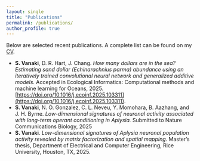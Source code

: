 ```yaml
---
layout: single
title: "Publications"
permalink: /publications/
author_profile: true
---
```


Below are selected recent publications. A complete list can be found on my [CV](../files/Sara_Vanaki.pdf).

* **S. Vanaki**, D. R. Hart, J. Chang. *How many dollars are in the sea? Estimating sand dollar (Echinarachnius parma) abundance using an iteratively trained convolutional neural network and generalized additive models.* Accepted in Ecological Informatics: Computational methods and machine learning for Oceans, 2025. [https://doi.org/10.1016/j.ecoinf.2025.103311](https://doi.org/10.1016/j.ecoinf.2025.103311).
* **S. Vanaki**, N. O. Gonzalez, C. L. Neveu, Y. Momohara, B. Aazhang, and J. H. Byrne. *Low-dimensional signatures of neuronal activity associated with long-term operant conditioning in Aplysia.* Submitted to Nature Communications Biology, 2025
* **S. Vanaki**. *Low-dimensional signatures of Aplysia neuronal population activity revealed by matrix factorization and spatial mapping.* Master’s thesis, Department of Electrical and Computer Engineering, Rice University, Houston, TX, 2025. 

